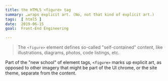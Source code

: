 ```yaml
---
title: the HTML5 <figure> tag
summary: …wraps explicit art. (No, not that kind of explicit art.)
tags:  [ html5 ]
date:  2019-06-15
goal:  Front-End Engineering

---
```


> The `<figure>` element defines so-called "self-contained" content, like
illustrations, diagrams, photos, code listings, etc.

Part of the "new school" of element tags, `<figure>` marks up explicit
art, as opposed to other imagery that might be part of the UI chrome, or
the site theme, separate from the content.
